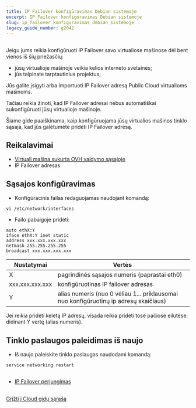 ```yaml
---
title: IP Failover konfigūravimas Debian sistemoje
excerpt: IP Failover konfigūravimas Debian sistemoje
slug: ip_failover_konfiguravimas_debian_sistemoje
legacy_guide_number: g2042
---
```



## 
Jeigu jums reikia konfigūruoti IP Failover savo virtualiose mašinose dėl bent vienos iš šių priežasčių:

- jūsų virtualioje mašinoje veikia kelios interneto svetainės;
- jūs talpinate tarptautinius projektus;

Jūs galite įsigyti arba importuoti IP Failover adresą Public Cloud virtualioms mašinoms.

Tačiau reikia žinoti, kad IP Failover adresai nebus automatiškai sukonfigūruoti jūsų virtualioje mašinoje.

Šiame gide paaiškinama, kaip konfigūruojama jūsų virtualios mašinos tinklo sąsaja, kad jūs galėtumėte pridėti IP Failover adresą.


## Reikalavimai

- [Virtuali mašina sukurta OVH valdymo sąsajoje]({legacy}1775)
- IP Failover adresas




## Sąsajos konfigūravimas

- Konfigūracinis failas redaguojamas naudojant komandą:

```
vi /etc/network/interfaces
```


- Failo pabaigoje pridėti:

```
auto ethX:Y
iface ethX:Y inet static
address xxx.xxx.xxx.xxx
netmask 255.255.255.255
broadcast xxx.xxx.xxx.xxx
```



|Nustatymai|Vertės|
|---|---|
|X|pagrindinės sąsajos numeris (paprastai eth0)|
|xxx.xxx.xxx.xxx|konfigūruotinas IP failover adresas|
|Y|alias numeris (nuo 0 vėliau 1... priklausomai nuo konfigūruotinų ip adresų skaičiaus)|


Jei reikia pridėti keletą IP adresų, visada reikia pridėti tose pačiose eilutėse:
didinant Y vertę (alias numeris).


## Tinklo paslaugos paleidimas iš naujo

- Iš naujo paleiskite tinklo paslaugas naudodami komandą:

```
service networking restart
```





## 

- [IP Failover perjungimas]({legacy}1890)




## 
[Grįžti į Cloud gidų sąrašą]({legacy}1785)

